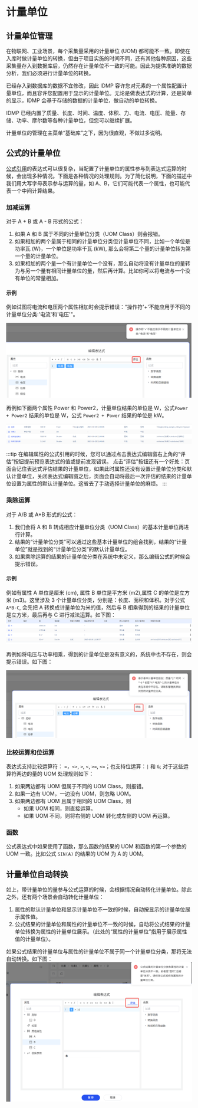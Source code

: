 # 计量单位

## 计量单位管理

在物联网、工业场景，每个采集量采用的计量单位 (UOM) 都可能不一致。即使在入库时做计量单位的转换，但由于项目实施的时间不同，还有其他各种原因，这些采集量存入到数据库后，仍然存在计量单位不一致的可能。因此为提供准确的数据分析，我们必须进行计量单位的转换。

已经存入到数据库的数据不宜修改，因此 IDMP 容许您对元素的一个属性配置计量单位，而且容许您配置用于显示的计量单位。无论是做表达式的计算，还是简单的显示，IDMP 会基于存储的数据的计量单位，做自动的单位转换。

IDMP 已经内置了质量、长度、时间、温度、体积、力、电流、电压、能量、存储、功率、摩尔数等各种计量单位，但您可以继续扩展。

计量单位的管理在主菜单“基础库”之下，因为很直观，不做过多说明。

## 公式的计量单位

[公式引用](../basic/data-model#公式)的表达式可以很复杂，当配置了计量单位的属性参与到表达式运算的时候，会出现多种情况。下面是各种情况的处理规则。为了简化说明，下面的描述中我们用大写字母表示参与运算的量，如 A、B，它们可能代表一个属性，也可能代表一个中间计算结果。

### 加减运算

对于 A + B 或 A - B 形式的公式：
1. 如果 A 和 B 属于不同的计量单位分类（UOM Class）则会报错。
2. 如果相加的两个量属于相同的计量单位分类但计量单位不同，比如一个单位是功率瓦 (W)，一个单位是功率千瓦 (kW), 那么会将第二个量的计量单位转为第一个量的计量单位。
3. 如果相加的两个量一个有计量单位一个没有，那么自动将没有计量单位的量转为与另一个量有相同计量单位的量，然后再计算。比如你可以将电流与一个没有单位的常量相加。

#### 示例
例如试图将电流和电压两个属性相加时会提示错误：“操作符'+'不能应用于不同的计量单位分类:'电流'和'电压'"。

![formula with uom example 1](./formula_uom.png)

再例如下面两个属性 Power 和 Power2，计量单位结果的单位是 W，公式`Power + Power2` 结果的单位是 W，公式 `Power2 + Power` 结果的单位是 kW。

![power add power2](./formula_add_power2.png)

:::tip
在编辑属性的公式引用的时候，您可以通过点击表达式编辑窗右上角的“评估”按钮提前预览表达式的值或提前发现错误。
点击“评估”按钮还有一个好处：页面会记住表达式评估结果的计量单位，如果此时属性还没有设置计量单位分类和默认计量单位，关闭表达式编辑窗之后，页面会自动将最后一次评估的结果的计量单位设置为属性的默认计量单位。这省去了手动选择计量单位的麻烦。
:::

### 乘除运算

对于 A/B 或 A*B 形式的公式：
1. 我们会将 A 和 B 转成相应计量单位分类（UOM Class）的基本计量单位再进行计算。
2. 结果的“计量单位分类”可以通过这些基本计量单位的组合找到，结果的“计量单位”就是找到的“计量单位分类”的默认计量单位。
3. 如果乘除运算的结果的计量单位分类在系统中未定义，那么编辑公式的时候会提示错误。

#### 示例
例如有属性 A 单位是厘米 (cm), 属性 B 单位是平方米 (m2),属性 C 的单位是立方米 (m3)。这里涉及 3 个计量单位分类，分别是：长度、面积和体积。对于公式 `A*B-C`, 会先把 A 转换成计量单位为米的值，然后与 B 相乘得到的结果的计量单位是立方米，最后再与 C 进行减法运算。如下图：
![formula A * B -C](./formula_abcd.png)

再例如将电压与功率相乘，得到的计量单位是没有意义的，系统中也不存在，则会提示错误。如下图：

![uom not defined](./uom_not_defined.png)


### 比较运算和位运算

表达式支持比较运算符： `=`，`<>`, `>`, `<`, `>=`, `<=`；也支持位运算：`|` 和 `&`; 对于这些运算符两边的量的 UOM 处理规则如下：
1. 如果两边都有 UOM 但属于不同的 UOM Class，则报错。
2. 如果一边有 UOM，一边没有 UOM，则忽略 UOM。
3. 如果两边都有 UOM 且属于相同的 UOM Class，则
    * 如果 UOM 相同，则直接运算。
    * 如果 UOM 不同，则将右侧的 UOM 转化成左侧的 UOM 再运算。

### 函数

公式表达式中如果使用了函数，那么函数的结果的 UOM 和函数的第一个参数的 UOM 一致。比如公式 `SIN(A)` 的结果的 UOM 为 A 的 UOM。

## 计量单位自动转换

如上，带计量单位的量参与公式运算的时候，会根据情况自动转化计量单位。除此之外，还有两个场景会自动转化计量单位：
1. 属性的默认计量单位和显示计量单位不一致的时候，自动按显示的计量单位展示属性值。
2. 公式结果的计量单位和属性的计量单位不一致的时候，自动将公式结果的计量单位转换为属性的计量单位展示。（此处的“属性的计量单位”指用于展示属性值的计量单位）。

如果公式结果的计量单位与属性的计量单位不属于同一个计量单位分类，那将无法自动转换。如下图：
![result convert error](./result_convert_error.png)